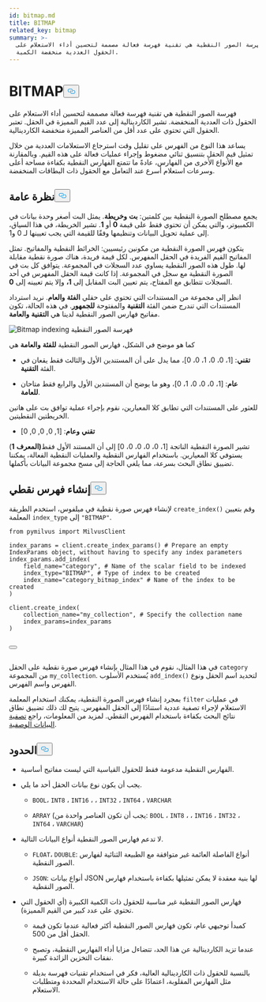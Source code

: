 ```yaml
---
id: bitmap.md
title: BITMAP
related_key: bitmap
summary: >-
  فهرسة الصور النقطية هي تقنية فهرسة فعالة مصممة لتحسين أداء الاستعلام على
  الحقول العددية منخفضة الكمية.
---
```

<h1 id="BITMAP​" class="common-anchor-header">BITMAP<button data-href="#BITMAP​" class="anchor-icon" translate="no">
      <svg translate="no"
        aria-hidden="true"
        focusable="false"
        height="20"
        version="1.1"
        viewBox="0 0 16 16"
        width="16"
      >
        <path
          fill="#0092E4"
          fill-rule="evenodd"
          d="M4 9h1v1H4c-1.5 0-3-1.69-3-3.5S2.55 3 4 3h4c1.45 0 3 1.69 3 3.5 0 1.41-.91 2.72-2 3.25V8.59c.58-.45 1-1.27 1-2.09C10 5.22 8.98 4 8 4H4c-.98 0-2 1.22-2 2.5S3 9 4 9zm9-3h-1v1h1c1 0 2 1.22 2 2.5S13.98 12 13 12H9c-.98 0-2-1.22-2-2.5 0-.83.42-1.64 1-2.09V6.25c-1.09.53-2 1.84-2 3.25C6 11.31 7.55 13 9 13h4c1.45 0 3-1.69 3-3.5S14.5 6 13 6z"
        ></path>
      </svg>
    </button></h1><p>فهرسة الصور النقطية هي تقنية فهرسة فعالة مصممة لتحسين أداء الاستعلام على الحقول ذات العددية المنخفضة. تشير الكاردينالية إلى عدد القيم المميزة في الحقل. تعتبر الحقول التي تحتوي على عدد أقل من العناصر المميزة منخفضة الكاردينالية.</p>
<p>يساعد هذا النوع من الفهرس على تقليل وقت استرجاع الاستعلامات العددية من خلال تمثيل قيم الحقل بتنسيق ثنائي مضغوط وإجراء عمليات فعالة على هذه القيم. وبالمقارنة مع الأنواع الأخرى من الفهارس، عادةً ما تتمتع الفهارس النقطية بكفاءة مساحة أعلى وسرعات استعلام أسرع عند التعامل مع الحقول ذات البطاقات المنخفضة.</p>
<h2 id="Overview" class="common-anchor-header">نظرة عامة<button data-href="#Overview" class="anchor-icon" translate="no">
      <svg translate="no"
        aria-hidden="true"
        focusable="false"
        height="20"
        version="1.1"
        viewBox="0 0 16 16"
        width="16"
      >
        <path
          fill="#0092E4"
          fill-rule="evenodd"
          d="M4 9h1v1H4c-1.5 0-3-1.69-3-3.5S2.55 3 4 3h4c1.45 0 3 1.69 3 3.5 0 1.41-.91 2.72-2 3.25V8.59c.58-.45 1-1.27 1-2.09C10 5.22 8.98 4 8 4H4c-.98 0-2 1.22-2 2.5S3 9 4 9zm9-3h-1v1h1c1 0 2 1.22 2 2.5S13.98 12 13 12H9c-.98 0-2-1.22-2-2.5 0-.83.42-1.64 1-2.09V6.25c-1.09.53-2 1.84-2 3.25C6 11.31 7.55 13 9 13h4c1.45 0 3-1.69 3-3.5S14.5 6 13 6z"
        ></path>
      </svg>
    </button></h2><p>يجمع مصطلح الصورة النقطية بين كلمتين: <strong>بت</strong> <strong>وخريطة</strong>. يمثل البت أصغر وحدة بيانات في الكمبيوتر، والتي يمكن أن تحتوي فقط على قيمة <strong>0</strong> أو <strong>1</strong>. تشير الخريطة، في هذا السياق، إلى عملية تحويل البيانات وتنظيمها وفقًا للقيمة التي يجب تعيينها لـ 0 و1.</p>
<p>يتكون فهرس الصورة النقطية من مكونين رئيسيين: الخرائط النقطية والمفاتيح. تمثل المفاتيح القيم الفريدة في الحقل المفهرس. لكل قيمة فريدة، هناك صورة نقطية مقابلة لها. طول هذه الصور النقطية يساوي عدد السجلات في المجموعة. يتوافق كل بت في الصورة النقطية مع سجل في المجموعة. إذا كانت قيمة الحقل المفهرس في أحد السجلات تتطابق مع المفتاح، يتم تعيين البت المقابل إلى <strong>1،</strong> وإلا يتم تعيينه إلى <strong>0</strong>.</p>
<p>انظر إلى مجموعة من المستندات التي تحتوي على حقلي <strong>الفئة</strong> <strong>والعام</strong>. نريد استرداد المستندات التي تندرج ضمن الفئة <strong>التقنية</strong> والمفتوحة <strong>للجمهور</strong>. في هذه الحالة، تكون مفاتيح فهارس الصور النقطية لدينا هي <strong>التقنية</strong> <strong>والعامة</strong>.</p>
<p>
  
   <span class="img-wrapper"> <img translate="no" src="/docs/v2.6.x/assets/bitmap.png" alt="Bitmap indexing" class="doc-image" id="bitmap-indexing" />
   </span> <span class="img-wrapper"> <span>فهرسة الصور النقطية</span> </span></p>
<p>كما هو موضح في الشكل، فهارس الصور النقطية <strong>للفئة</strong> <strong>والعامة</strong> هي</p>
<ul>
<li><p><strong>تقني</strong>: [1، 0، 0، 1، 0، 0]، مما يدل على أن المستندين الأول والثالث فقط يقعان في الفئة <strong>التقنية</strong>.</p></li>
<li><p><strong>عام</strong>: [1، 0، 0، 0، 1، 0]، وهو ما يوضح أن المستندين الأول والرابع فقط متاحان <strong>للعامة</strong>.</p></li>
</ul>
<p>للعثور على المستندات التي تطابق كلا المعيارين، نقوم بإجراء عملية توافق بت على هاتين الخريطتين النقطيتين.</p>
<ul>
<li><strong>تقني</strong> <strong>وعام</strong>: [1, 0, 0, 0, 0]</li>
</ul>
<p>تشير الصورة النقطية الناتجة [1، 0، 0، 0، 0، 0] إلى أن المستند الأول فقط<strong>(المعرف</strong> <strong>1</strong>) يستوفي كلا المعيارين. باستخدام الفهارس النقطية والعمليات النقطية الفعالة، يمكننا تضييق نطاق البحث بسرعة، مما يلغي الحاجة إلى مسح مجموعة البيانات بأكملها.</p>
<h2 id="Create-a-bitmap-index" class="common-anchor-header">إنشاء فهرس نقطي<button data-href="#Create-a-bitmap-index" class="anchor-icon" translate="no">
      <svg translate="no"
        aria-hidden="true"
        focusable="false"
        height="20"
        version="1.1"
        viewBox="0 0 16 16"
        width="16"
      >
        <path
          fill="#0092E4"
          fill-rule="evenodd"
          d="M4 9h1v1H4c-1.5 0-3-1.69-3-3.5S2.55 3 4 3h4c1.45 0 3 1.69 3 3.5 0 1.41-.91 2.72-2 3.25V8.59c.58-.45 1-1.27 1-2.09C10 5.22 8.98 4 8 4H4c-.98 0-2 1.22-2 2.5S3 9 4 9zm9-3h-1v1h1c1 0 2 1.22 2 2.5S13.98 12 13 12H9c-.98 0-2-1.22-2-2.5 0-.83.42-1.64 1-2.09V6.25c-1.09.53-2 1.84-2 3.25C6 11.31 7.55 13 9 13h4c1.45 0 3-1.69 3-3.5S14.5 6 13 6z"
        ></path>
      </svg>
    </button></h2><p>لإنشاء فهرس صورة نقطية في ميلفوس، استخدم الطريقة <code translate="no">create_index()</code> وقم بتعيين المعلمة <code translate="no">index_type</code> إلى <code translate="no">&quot;BITMAP&quot;</code>.</p>
<pre><code translate="no" class="language-python"><span class="hljs-keyword">from</span> pymilvus <span class="hljs-keyword">import</span> MilvusClient​
​
index_params = client.create_index_params() <span class="hljs-comment"># Prepare an empty IndexParams object, without having to specify any index parameters​</span>
index_params.add_index(​
    field_name=<span class="hljs-string">&quot;category&quot;</span>, <span class="hljs-comment"># Name of the scalar field to be indexed​</span>
    index_type=<span class="hljs-string">&quot;BITMAP&quot;</span>, <span class="hljs-comment"># Type of index to be created​</span>
    index_name=<span class="hljs-string">&quot;category_bitmap_index&quot;</span> <span class="hljs-comment"># Name of the index to be created​</span>
)​
​
client.create_index(​
    collection_name=<span class="hljs-string">&quot;my_collection&quot;</span>, <span class="hljs-comment"># Specify the collection name​</span>
    index_params=index_params​
)​

<button class="copy-code-btn"></button></code></pre>
<p>في هذا المثال، نقوم في هذا المثال بإنشاء فهرس صورة نقطية على الحقل <code translate="no">category</code> من المجموعة <code translate="no">my_collection</code>. يُستخدم الأسلوب <code translate="no">add_index()</code> لتحديد اسم الحقل ونوع الفهرس واسم الفهرس.</p>
<p>بمجرد إنشاء فهرس الصورة النقطية، يمكنك استخدام المعلمة <code translate="no">filter</code> في عمليات الاستعلام لإجراء تصفية عددية استنادًا إلى الحقل المفهرس. يتيح لك ذلك تضييق نطاق نتائج البحث بكفاءة باستخدام الفهرس النقطي. لمزيد من المعلومات، راجع <a href="/docs/ar/boolean.md">تصفية البيانات الوصفية</a>.</p>
<h2 id="Limits" class="common-anchor-header">الحدود<button data-href="#Limits" class="anchor-icon" translate="no">
      <svg translate="no"
        aria-hidden="true"
        focusable="false"
        height="20"
        version="1.1"
        viewBox="0 0 16 16"
        width="16"
      >
        <path
          fill="#0092E4"
          fill-rule="evenodd"
          d="M4 9h1v1H4c-1.5 0-3-1.69-3-3.5S2.55 3 4 3h4c1.45 0 3 1.69 3 3.5 0 1.41-.91 2.72-2 3.25V8.59c.58-.45 1-1.27 1-2.09C10 5.22 8.98 4 8 4H4c-.98 0-2 1.22-2 2.5S3 9 4 9zm9-3h-1v1h1c1 0 2 1.22 2 2.5S13.98 12 13 12H9c-.98 0-2-1.22-2-2.5 0-.83.42-1.64 1-2.09V6.25c-1.09.53-2 1.84-2 3.25C6 11.31 7.55 13 9 13h4c1.45 0 3-1.69 3-3.5S14.5 6 13 6z"
        ></path>
      </svg>
    </button></h2><ul>
<li><p>الفهارس النقطية مدعومة فقط للحقول القياسية التي ليست مفاتيح أساسية.</p></li>
<li><p>يجب أن يكون نوع بيانات الحقل أحد ما يلي.</p>
<ul>
<li><p><code translate="no">BOOL</code>، <code translate="no">INT8</code> ، <code translate="no">INT16</code> ، ، <code translate="no">INT32</code> ، <code translate="no">INT64</code> ، <code translate="no">VARCHAR</code></p></li>
<li><p><code translate="no">ARRAY</code> (يجب أن تكون العناصر واحدة من: <code translate="no">BOOL</code> ، <code translate="no">INT8</code> ، ، <code translate="no">INT16</code> ، <code translate="no">INT32</code> ، <code translate="no">INT64</code> ، <code translate="no">VARCHAR</code>)</p></li>
</ul></li>
<li><p>لا تدعم فهارس الصور النقطية أنواع البيانات التالية.</p>
<ul>
<li><p><code translate="no">FLOAT</code>، <code translate="no">DOUBLE</code>: أنواع الفاصلة العائمة غير متوافقة مع الطبيعة الثنائية لفهارس الصور النقطية.</p></li>
<li><p><code translate="no">JSON</code>: أنواع بيانات JSON لها بنية معقدة لا يمكن تمثيلها بكفاءة باستخدام فهارس الصور النقطية.</p></li>
</ul></li>
<li><p>فهارس الصور النقطية غير مناسبة للحقول ذات الكمية الكبيرة (أي الحقول التي تحتوي على عدد كبير من القيم المميزة).</p>
<ul>
<li><p>كمبدأ توجيهي عام، تكون فهارس الصور النقطية أكثر فعالية عندما تكون قيمة الحقل أقل من 500.</p></li>
<li><p>عندما تزيد الكاردينالية عن هذا الحد، تتضاءل مزايا أداء الفهارس النقطية، وتصبح نفقات التخزين الزائدة كبيرة.</p></li>
<li><p>بالنسبة للحقول ذات الكاردينالية العالية، فكر في استخدام تقنيات فهرسة بديلة مثل الفهارس المقلوبة، اعتمادًا على حالة الاستخدام المحددة ومتطلبات الاستعلام.</p></li>
</ul></li>
</ul>
